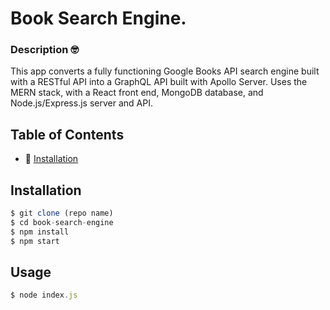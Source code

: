 # Book Search Engine.  

### Description 🤓
This app converts a fully functioning Google Books API search engine built with a RESTful API into a GraphQL API built with Apollo Server. Uses the MERN stack, with a React front end, MongoDB database, and Node.js/Express.js server and API.
  
## Table of Contents 
* 🔧 [Installation](#installation)


## Installation
```typescript
$ git clone (repo name)
$ cd book-search-engine
$ npm install
$ npm start
```
  
## Usage 
```typescript
$ node index.js
```
  



